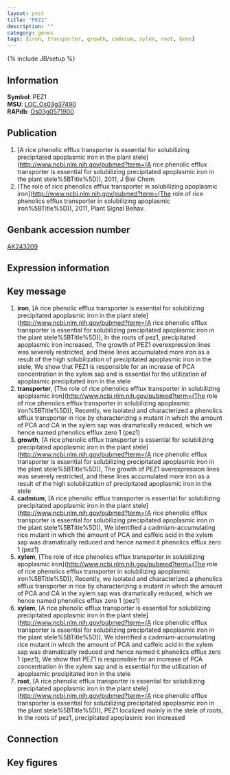 ```yaml
---
layout: post
title: "PEZ1"
description: ""
category: genes
tags: [iron, transporter, growth, cadmium, xylem, root, Gene]
---
```

{% include JB/setup %}

## Information
__Symbol__: PEZ1  
__MSU__: [LOC_Os03g37490](http://rice.plantbiology.msu.edu/cgi-bin/ORF_infopage.cgi?orf=LOC_Os03g37490)  
__RAPdb__: [Os03g0571900](http://rapdb.dna.affrc.go.jp/viewer/gbrowse_details/irgsp1?name=Os03g0571900)  

## Publication
1. [A rice phenolic efflux transporter is essential for solubilizing precipitated apoplasmic iron in the plant stele](http://www.ncbi.nlm.nih.gov/pubmed?term=(A rice phenolic efflux transporter is essential for solubilizing precipitated apoplasmic iron in the plant stele%5BTitle%5D)), 2011, J Biol Chem.
2. [The role of rice phenolics efflux transporter in solubilizing apoplasmic iron](http://www.ncbi.nlm.nih.gov/pubmed?term=(The role of rice phenolics efflux transporter in solubilizing apoplasmic iron%5BTitle%5D)), 2011, Plant Signal Behav.

## Genbank accession number
[AK243209](http://www.ncbi.nlm.nih.gov/nuccore/AK243209)

## Expression information

## Key message
1. __iron__, [A rice phenolic efflux transporter is essential for solubilizing precipitated apoplasmic iron in the plant stele](http://www.ncbi.nlm.nih.gov/pubmed?term=(A rice phenolic efflux transporter is essential for solubilizing precipitated apoplasmic iron in the plant stele%5BTitle%5D)),  In the roots of pez1, precipitated apoplasmic iron increased, The growth of PEZ1 overexpression lines was severely restricted, and these lines accumulated more iron as a result of the high solubilization of precipitated apoplasmic iron in the stele, We show that PEZ1 is responsible for an increase of PCA concentration in the xylem sap and is essential for the utilization of apoplasmic precipitated iron in the stele
2. __transporter__, [The role of rice phenolics efflux transporter in solubilizing apoplasmic iron](http://www.ncbi.nlm.nih.gov/pubmed?term=(The role of rice phenolics efflux transporter in solubilizing apoplasmic iron%5BTitle%5D)),  Recently, we isolated and characterized a phenolics efflux transporter in rice by characterizing a mutant in which the amount of PCA and CA in the xylem sap was dramatically reduced, which we hence named phenolics efflux zero 1 (pez1)
3. __growth__, [A rice phenolic efflux transporter is essential for solubilizing precipitated apoplasmic iron in the plant stele](http://www.ncbi.nlm.nih.gov/pubmed?term=(A rice phenolic efflux transporter is essential for solubilizing precipitated apoplasmic iron in the plant stele%5BTitle%5D)),  The growth of PEZ1 overexpression lines was severely restricted, and these lines accumulated more iron as a result of the high solubilization of precipitated apoplasmic iron in the stele
4. __cadmium__, [A rice phenolic efflux transporter is essential for solubilizing precipitated apoplasmic iron in the plant stele](http://www.ncbi.nlm.nih.gov/pubmed?term=(A rice phenolic efflux transporter is essential for solubilizing precipitated apoplasmic iron in the plant stele%5BTitle%5D)),  We identified a cadmium-accumulating rice mutant in which the amount of PCA and caffeic acid in the xylem sap was dramatically reduced and hence named it phenolics efflux zero 1 (pez1)
5. __xylem__, [The role of rice phenolics efflux transporter in solubilizing apoplasmic iron](http://www.ncbi.nlm.nih.gov/pubmed?term=(The role of rice phenolics efflux transporter in solubilizing apoplasmic iron%5BTitle%5D)),  Recently, we isolated and characterized a phenolics efflux transporter in rice by characterizing a mutant in which the amount of PCA and CA in the xylem sap was dramatically reduced, which we hence named phenolics efflux zero 1 (pez1)
6. __xylem__, [A rice phenolic efflux transporter is essential for solubilizing precipitated apoplasmic iron in the plant stele](http://www.ncbi.nlm.nih.gov/pubmed?term=(A rice phenolic efflux transporter is essential for solubilizing precipitated apoplasmic iron in the plant stele%5BTitle%5D)),  We identified a cadmium-accumulating rice mutant in which the amount of PCA and caffeic acid in the xylem sap was dramatically reduced and hence named it phenolics efflux zero 1 (pez1), We show that PEZ1 is responsible for an increase of PCA concentration in the xylem sap and is essential for the utilization of apoplasmic precipitated iron in the stele
7. __root__, [A rice phenolic efflux transporter is essential for solubilizing precipitated apoplasmic iron in the plant stele](http://www.ncbi.nlm.nih.gov/pubmed?term=(A rice phenolic efflux transporter is essential for solubilizing precipitated apoplasmic iron in the plant stele%5BTitle%5D)),  PEZ1 localized mainly in the stele of roots, In the roots of pez1, precipitated apoplasmic iron increased

## Connection

## Key figures


